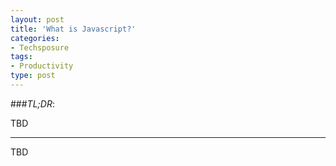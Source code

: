 ```yaml
---
layout: post
title: 'What is Javascript?'
categories:
- Techsposure
tags:
- Productivity
type: post
---
```


###*TL;DR*:

TBD

---

TBD
